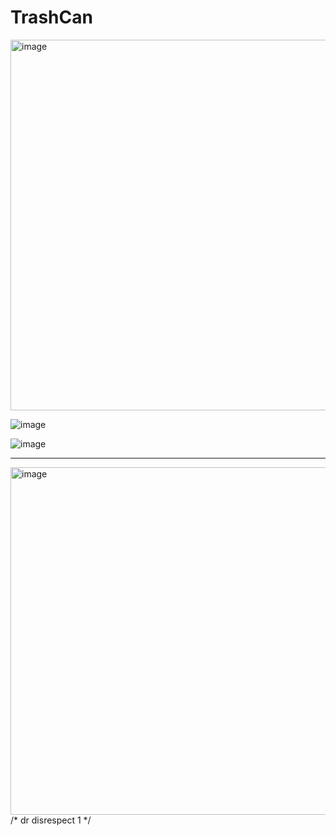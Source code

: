 # TrashCan

<img width="593" alt="image" src="https://user-images.githubusercontent.com/58645688/196493984-d00d5eb1-c765-4a48-8276-9cdae7533430.png">


![image](https://user-images.githubusercontent.com/58645688/196495275-5cdbdbaf-5de7-436e-8bae-c60d014389dc.png)





![image](https://user-images.githubusercontent.com/58645688/196495785-91fe3e61-f66c-4b43-bef5-9cf00cfcd354.png)
















<hr>

<img width="556" alt="image" src="https://user-images.githubusercontent.com/58645688/188309704-cdb0d827-756a-4d9b-8977-96b8df9f732d.png">
/* dr disrespect 1 */

